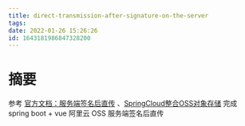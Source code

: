 ```yaml
---
title: direct-transmission-after-signature-on-the-server
tags: 
date: 2022-01-26 15:26:26
id: 1643181986847328200
---
```

# 摘要

参考 [官方文档：服务端签名后直传](https://help.aliyun.com/document_detail/31926.html) 、[SpringCloud整合OSS对象存储](http://www.jayh.club/#/02.PassJava%E6%9E%B6%E6%9E%84%E7%AF%87/12.SpringCloud%E6%95%B4%E5%90%88OSS%E5%AF%B9%E8%B1%A1%E5%AD%98%E5%82%A8) 完成 spring boot + vue 阿里云 OSS 服务端签名后直传
